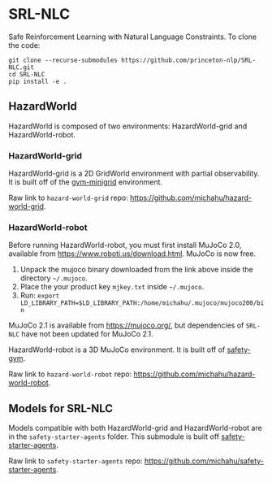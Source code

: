 # SRL-NLC
Safe Reinforcement Learning with Natural Language Constraints. To clone the code:
```
git clone --recurse-submodules https://github.com/princeton-nlp/SRL-NLC.git
cd SRL-NLC
pip install -e .
```


## HazardWorld

HazardWorld is composed of two environments: HazardWorld-grid and HazardWorld-robot.

### HazardWorld-grid

HazardWorld-grid is a 2D GridWorld environment with partial observability. It is built off of the [gym-minigrid](https://github.com/maximecb/gym-minigrid) environment. 

Raw link to `hazard-world-grid` repo: <https://github.com/michahu/hazard-world-grid>.
### HazardWorld-robot

Before running HazardWorld-robot, you must first install MuJoCo 2.0, available from <https://www.roboti.us/download.html>. MuJoCo is now free. 
1. Unpack the mujoco binary downloaded from the link above inside the directory `~/.mujoco`. 
2. Place the your product key `mjkey.txt` inside `~/.mujoco`.
3. Run: `export LD_LIBRARY_PATH=$LD_LIBRARY_PATH:/home/michahu/.mujoco/mujoco200/bin`

MuJoCo 2.1 is available from <https://mujoco.org/>, but dependencies of `SRL-NLC` have not been updated for MuJoCo 2.1. 

HazardWorld-robot is a 3D MuJoCo environment. It is built off of [safety-gym](https://github.com/openai/safety-gym). 

Raw link to `hazard-world-robot` repo: <https://github.com/michahu/hazard-world-robot>.


## Models for SRL-NLC

Models compatible with both HazardWorld-grid and HazardWorld-robot are in the `safety-starter-agents` folder. This submodule is built off [safety-starter-agents](https://github.com/openai/safety-starter-agents). 

Raw link to `safety-starter-agents` repo: <https://github.com/michahu/safety-starter-agents>.
